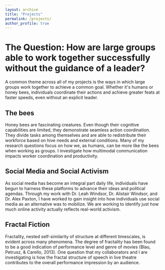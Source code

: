 ```yaml
---
layout: archive
title: "Projects"
permalink: /projects/
author_profile: true
---
```


# The Question: How are large groups able to work together successfully without the guidance of a leader?
A common theme across all of my projects is the ways in which large groups work together to achieve a common goal. Whether it's humans or honey bees, individuals coordinate their actions and achieve greater feats at faster speeds, even without an explicit leader.

## The bees
Honey bees are fascinating creatures. Even though their cognitive capabilities are limited, they demonstrate seamless action coordination. They divide tasks among themselves and are able to redistribute their workforce based on hive needs and external conditions. Many of my research questions focus on how we, as humans, can be more like the bees when working as groups. I investigate how multimodal communication impacts worker coordination and productivity.

## Social Media and Social Activism
As social media has become an integral part daily life, individuals have begun to harness these platforms to advance their ideas and political agendas. Through my work with Dr. Leah Windsor, Dr. Alistair Windsor, and Dr. Alex Paxton, I have worked to gain insight into how individuals use social media as an alternative was to mobilize. We are working to identify just how much online activity actually reflects real-world activism.

## Fractal Fiction
Fractality, nested self-similarity of structure at different timescales, is evident across many phenomena. The degree of fractality has been found to be a good indication of performance level and genre of movies (Blau, Petrusz, & Carello, 2013). One question that my collaborators and I are investigating is how the fractal structure of speech in live theatre contributes to the overall performance impression by an audience.
